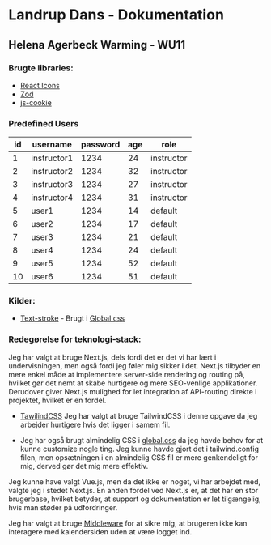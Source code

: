 # Landrup Dans - Dokumentation

## Helena Agerbeck Warming - WU11

### Brugte libraries:
- [React Icons](https://react-icons.github.io/react-icons/)
- [Zod](https://www.npmjs.com/package/zod)
- [js-cookie](https://www.npmjs.com/package/js-cookie)

### Predefined Users

| id | username | password | age | role |
| --- | --- | --- | --- | --- |
| 1 | instructor1 | 1234 | 24 | instructor |
| 2 | instructor2 | 1234 | 32 | instructor |
| 3 | instructor3 | 1234 | 27 | instructor |
| 4 | instructor4 | 1234 | 31 | instructor |
| 5 | user1 | 1234 | 14 | default |
| 6 | user2 | 1234 | 17 | default |
| 7 | user3 | 1234 | 21 | default |
| 8 | user4 | 1234 | 24 | default |
| 9 | user5 | 1234 | 52 | default |
| 10 | user6 | 1234 | 51 | default |

### Kilder:
- [Text-stroke](https://css-tricks.com/adding-stroke-to-web-text/) - Brugt i [Global.css](/src/app/globals.css)

### Redegørelse for teknologi-stack:
Jeg har valgt at bruge Next.js, dels fordi det er det vi har lært i undervisningen, men også fordi jeg føler mig sikker i det. Next.js tilbyder en mere enkel måde at implementere server-side rendering og routing på, hvilket gør det nemt at skabe hurtigere og mere SEO-venlige applikationer. Derudover giver Next.js mulighed for let integration af API-routing direkte i projektet, hvilket er en fordel.

- [TawilindCSS](https://tailwindcss.com)
Jeg har valgt at bruge TailwindCSS i denne opgave da jeg arbejder hurtigere hvis det ligger i samem fil.

- Jeg har også brugt almindelig CSS i [global.css](/src/app/globals.css) da jeg havde behov for at kunne customize nogle ting. Jeg kunne havde gjort det i tailwind.config filen, men opsætningen i en almindelig CSS fil er mere genkendeligt for mig, derved gør det mig mere effektiv.  

Jeg kunne have valgt Vue.js, men da det ikke er noget, vi har arbejdet med, valgte jeg i stedet Next.js. En anden fordel ved Next.js er, at det har en stor brugerbase, hvilket betyder, at support og dokumentation er let tilgængelig, hvis man støder på udfordringer.

Jeg har valgt at bruge [Middleware](https://nextjs.org/docs/app/building-your-application/routing/middleware) for at sikre mig, at brugeren ikke kan interagere med kalendersiden uden at være logget ind.
  
